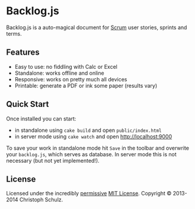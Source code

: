 # Backlog.js

Backlog.js is a auto-magical document for [Scrum](http://en.wikipedia.org/wiki/Scrum_%28software_development%29) user stories, sprints and terms.

## Features

- Easy to use: no fiddling with Calc or Excel
- Standalone: works offline and online
- Responsive: works on pretty much all devices
- Printable: generate a PDF or ink some paper (results vary)

## Quick Start

Once installed you can start:

- in standalone using `cake build` and open `public/index.html`
- in server mode using `cake watch` and open [http://localhost:9000]()

To save your work in standalone mode hit `Save` in the toolbar and overwrite your `backlog.js`, which serves as database. In server mode this is not necessary (but not yet implemented!).

## License

Licensed under the incredibly [permissive](http://en.wikipedia.org/wiki/Permissive_free_software_licence) [MIT License](http://creativecommons.org/licenses/MIT/). Copyright &copy; 2013-2014 Christoph Schulz.
